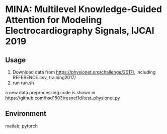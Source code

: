 #  MINA: Multilevel Knowledge-Guided Attention for Modeling Electrocardiography Signals, IJCAI 2019

## Usage
1. Download data from https://physionet.org/challenge/2017/, including REFERENCE.csv, training2017/
2. run run.sh

a new data preprocessing code is shown in https://github.com/hsd1503/resnet1d/test_physionet.py

## Environment
matlab, pytorch
